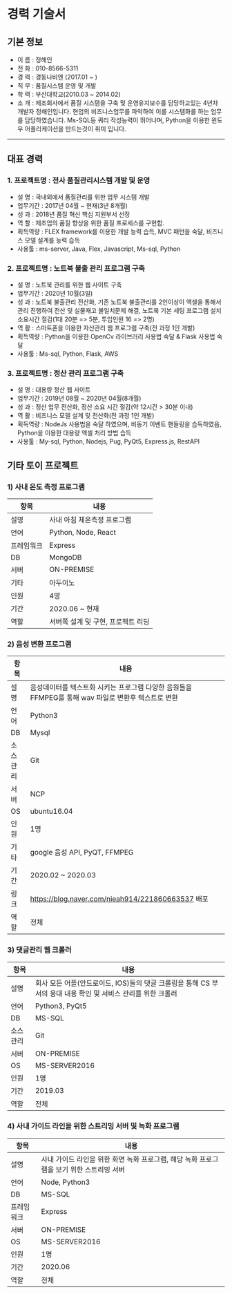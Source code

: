 경력 기술서
============

## 기본 정보
- 이 름 : 정해인
- 전 화 : 010-8566-5311
- 경 력 : 경동나비엔 (2017.01 ~ )
- 직 무 : 품질시스템 운영 및 개발
- 학 력 : 부산대학교(2010.03  ~ 2014.02)
- 소 개 : 
제조회사에서 품질 시스템을 구축 및 운영유지보수를 담당하고있는 4년차 개발자 정해인입니다.
현업의 비즈니스업무를 파악하여 이를 시스템화를 하는 업무를 담당하였습니다.
Ms-SQL등 쿼리 작성능력이 뛰어나며, Python을 이용한 윈도우 어플리케이션을 만드는것이 취미 입니다.




---
## 대표 경력

### 1. 프로젝트명 : 전사 품질관리시스템 개발 및 운영
- 설 명 : 국내외에서 품질관리를 위한 업무 시스템 개발
- 업무기간 : 2017년 04월 ~ 현재(3년 8개월)
- 성 과 : 2018년 품질 혁신 핵심 지원부서 선정 
- 역 할 : 제조업의 품질 향상을 위한 품질 프로세스를 구현함.
- 획득역량 : FLEX framework를 이용한 개발 능력 습득, MVC 패턴을 숙달, 비즈니스 모델 설계를 능력 습득 
- 사용툴 : ms-server, Java, Flex, Javascript, Ms-sql, Python

### 2. 프로젝트명 : 노트북 불출 관리 프로그램 구축
- 설 명 : 노트북 관리를 위한 웹 사이트 구축
- 업무기간 : 2020년 10월(3일)
- 성 과 : 노트북 불출관리 전산화, 기존 노트북 불출관리를 2인이상이 엑셀을 통해서 관리 진행하여 전산 및 실물재고 불일치문제 해결, 노트북 기본 세팅 프로그램 설치 소요시간 절감(1대 20분 => 5분, 투입인원 16 => 2명)  
- 역 활 : 스마트폰을 이용한 자산관리 웹 프로그램 구축(전 과정 1인 개발) 
- 획득역량 : Python을 이용한 OpenCv 라이브러리 사용법 숙달 & Flask 사용법 숙달 
- 사용툴 : Ms-sql, Python, Flask, AWS

### 3. 프로젝트명 : 정산 관리 프로그램 구축
- 설 명 : 대용량 정산 웹 사이트 
- 업무기간 : 2019년 08월 ~ 2020년 04월(8개월)
- 성 과 : 정산 업무 전산화, 정산 소요 시간 절감(약 12시간 > 30분 이내) 
- 역 활 : 비즈니스 모델 설계 및 전산화(전 과정 1인 개발)
- 획득역량 : NodeJs 사용법을 숙달 하였으며, 비동기 이벤트 핸들링을 습득하였음, Python을 이용한 대용량 엑셀 처리 방법 습득 
- 사용툴 : My-sql, Python, Nodejs, Pug, PyQt5, Express.js, RestAPI


## 기타 토이 프로젝트

### 1) 사내 온도 측정 프로그램

| 항목    | 내용  | 
|-------|-------------------------------------------------------|
| 설명 | 사내 아침 체온측정 프로그램|
| 언어       | Python, Node, React|
| 프레임워크 | Express|
| DB         | MongoDB|
| 서버       | ON-PREMISE|
| 기타       | 아두이노|
| 인원       | 4명|
| 기간     | 2020.06 ~ 현재|
| 역할       | 서버쪽 설계 및 구현, 프로젝트 리딩  |


### 2) 음성 변환 프로그램

| 항목    | 내용  | 
|-------|-------------------------------------------------------|
| 설명 | 음성데이터를 텍스트화 시키는 프로그램 다양한 음원들을 FFMPEG를 통해 wav 파일로 변환후 텍스트로 변환|
| 언어 | Python3|
| DB   | Mysql|
| 소스관리 | Git|
| 서버     | NCP |
| OS       | ubuntu16.04|
| 인원     | 1명|
| 기타 | google 음성 API, PyQT, FFMPEG|
| 기간     | 2020.02 ~ 2020.03|
| 링크 | https://blog.naver.com/nieah914/221860663537 배포|
| 역할 | 전체 |


### 3) 댓글관리 웹 크롤러

| 항목    | 내용  | 
|-------|-------------------------------------------------------|
| 설명 | 회사 모든 어플(안드로이드, IOS)들의 댓글 크롤링을 통해 CS 부서의 응대 내용 확인 및 서비스 관리를 위한 크롤러|
| 언어 | Python3, PyQt5|
| DB   | MS-SQL|
| 소스관리 | Git|
| 서버     | ON-PREMISE |
| OS       | MS-SERVER2016|
| 인원     | 1명|
| 기간     | 2019.03|
| 역할 | 전체|


### 4) 사내 가이드 라인을 위한 스트리밍 서버 및 녹화 프로그램

| 항목    | 내용  | 
|-------|-------------------------------------------------------|
| 설명 | 사내 가이드 라인을 위한 화면 녹화 프로그램, 해당 녹화 프로그램을 보기 위한 스트리밍 서버|
| 언어       | Node, Python3|
| DB         | MS-SQL|
| 프레임워크 | Express|
| 서버       | ON-PREMISE|
| OS         | MS-SERVER2016|
| 인원       | 1명|
| 기간     | 2020.06|
| 역할 | 전체 |




